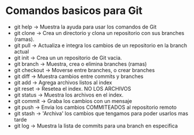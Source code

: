 # Comandos basicos para Git

- git help      -> Muestra la ayuda para usar los comandos de Git
- git clone     -> Crea un directorio y clona un repositorio con sus branches (ramas).
- git pull      -> Actualiza e integra los cambios de un repositorio en la branch actual
- git init      -> Crea un un repositorio de Git vacia.
- git branch    -> Muestra, crea o elimina branches (ramas)
- git checkout  -> Moverse entre branches, o crear branches
- git diff      -> Muestra cambios entre commits y branches
- git add       -> Agrega archivos listos al index
- git reset     -> Resetea el index. NO LOS ARCHIVOS
- git status    -> Muestra los archivos en el index.
- git commit    -> Graba los cambios con un mensaje
- git push      -> Envia los cambios COMMITEADOS al repositorio remoto
- git stash     -> 'Archiva' los cambios que tengamos para poder usarlos mas tarde
- git log       -> Muestra la lista de commits para una branch en especifica